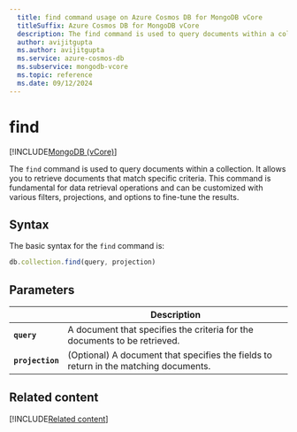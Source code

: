 ```yaml
---
  title: find command usage on Azure Cosmos DB for MongoDB vCore
  titleSuffix: Azure Cosmos DB for MongoDB vCore
  description: The find command is used to query documents within a collection.
  author: avijitgupta
  ms.author: avijitgupta
  ms.service: azure-cosmos-db
  ms.subservice: mongodb-vcore
  ms.topic: reference
  ms.date: 09/12/2024
---
```


# find

[!INCLUDE[MongoDB (vCore)](~/reusable-content/ce-skilling/azure/includes/cosmos-db/includes/appliesto-mongodb-vcore.md)]

The `find` command is used to query documents within a collection. It allows you to retrieve documents that match specific criteria. This command is fundamental for data retrieval operations and can be customized with various filters, projections, and options to fine-tune the results.

## Syntax

The basic syntax for the `find` command is:

```javascript
db.collection.find(query, projection)
```

## Parameters

| | Description |
| --- | --- |
| **`query`** | A document that specifies the criteria for the documents to be retrieved. |
| **`projection`** | (Optional) A document that specifies the fields to return in the matching documents. |

## Related content

[!INCLUDE[Related content](../includes/related-content.md)]
